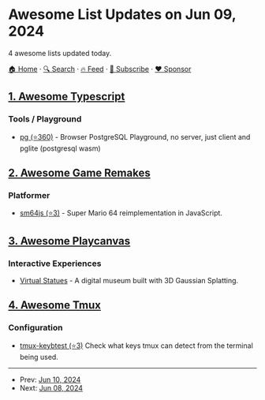 # Awesome List Updates on Jun 09, 2024

4 awesome lists updated today.

[🏠 Home](/README.md) · [🔍 Search](https://www.trackawesomelist.com/search/) · [🔥 Feed](https://www.trackawesomelist.com/rss.xml) · [📮 Subscribe](https://trackawesomelist.us17.list-manage.com/subscribe?u=d2f0117aa829c83a63ec63c2f&id=36a103854c) · [❤️  Sponsor](https://github.com/sponsors/theowenyoung)



## [1. Awesome Typescript](/content/dzharii/awesome-typescript/README.md)

### Tools / Playground

*   [pg (⭐360)](https://github.com/datawan-labs/pg) - Browser PostgreSQL Playground, no server, just client and pglite (postgresql wasm)

## [2. Awesome Game Remakes](/content/radek-sprta/awesome-game-remakes/README.md)

### Platformer

*   [sm64js (⭐3)](https://github.com/sm64jsarchive/sm64jsarchive) - Super Mario 64 reimplementation in JavaScript.

## [3. Awesome Playcanvas](/content/playcanvas/awesome-playcanvas/README.md)

### Interactive Experiences

*   [Virtual Statues](https://playcanv.as/e/p/cLkf99ZV/) - A digital museum built with 3D Gaussian Splatting.

## [4. Awesome Tmux](/content/rothgar/awesome-tmux/README.md)

### Configuration

*   [tmux-keybtest (⭐3)](https://github.com/jaclu/tmux-keybtest) Check what keys tmux can detect from the terminal being used.

---

- Prev: [Jun 10, 2024](/content/2024/06/10/README.md)
- Next: [Jun 08, 2024](/content/2024/06/08/README.md)